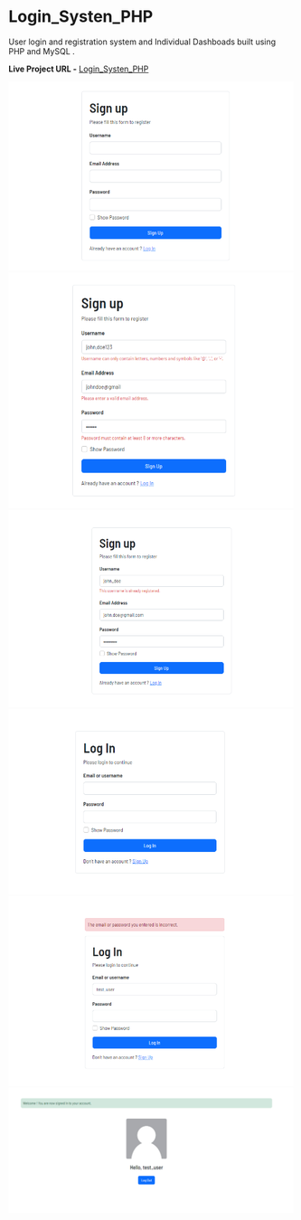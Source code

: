 # Login_Systen_PHP
User login and registration system and Individual Dashboads built using PHP and MySQL .

**Live Project URL -** [Login_Systen_PHP](https://live-demo97.000webhostapp.com/)

![screenshot](./img/screenshot-1.png)
![screenshot](./img/screenshot-2.png)
![screenshot](./img/screenshot-3.png)
![screenshot](./img/screenshot-4.png)
![screenshot](./img/screenshot-5.png)
![screenshot](./img/screenshot-6.png)

